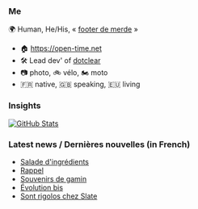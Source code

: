 ### Me

🌍 Human, He/His, « [footer de merde](https://open-time.net/post/2013/07/17/La-veritable-histoire-du-Footer-de-merde-) » 
* 🏠 https://open-time.net 
* 🛠️ Lead dev' of [dotclear](https://git.dotclear.org/dev/dotclear)
* 📷 photo, 🚲 vélo, 🏍️ moto 
* 🇫🇷 native, 🇬🇧 speaking, 🇪🇺 living

### Insights

[![GitHub Stats](https://github-readme-stats-sigma-five.vercel.app/api?username=franck-paul)](https://github.com/franck-paul)

### Latest news / Dernières nouvelles (in French)

<!-- BLOG-POST-LIST:START -->
- [Salade d&#39;ingrédients](https://open-time.net/post/2025/06/03/Salade-d-ingredients)
- [Rappel](https://open-time.net/post/2025/06/02/Rappel)
- [Souvenirs de gamin](https://open-time.net/post/2025/06/01/Souvenirs-de-gamin)
- [Évolution bis](https://open-time.net/post/2025/05/31/Evolution-bis)
- [Sont rigolos chez Slate](https://open-time.net/post/2025/05/30/Sont-rigolos-chez-Slate)
<!-- BLOG-POST-LIST:END -->
